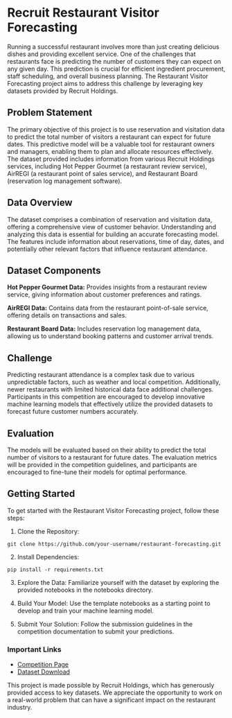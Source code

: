 # Recruit Restaurant Visitor Forecasting


Running a successful restaurant involves more than just creating delicious dishes and providing excellent service. One of the challenges that restaurants face is predicting the number of customers they can expect on any given day. This prediction is crucial for efficient ingredient procurement, staff scheduling, and overall business planning. The Restaurant Visitor Forecasting project aims to address this challenge by leveraging key datasets provided by Recruit Holdings.

## Problem Statement

The primary objective of this project is to use reservation and visitation data to predict the total number of visitors a restaurant can expect for future dates. This predictive model will be a valuable tool for restaurant owners and managers, enabling them to plan and allocate resources effectively. The dataset provided includes information from various Recruit Holdings services, including Hot Pepper Gourmet (a restaurant review service), AirREGI (a restaurant point of sales service), and Restaurant Board (reservation log management software).

## Data Overview

The dataset comprises a combination of reservation and visitation data, offering a comprehensive view of customer behavior. Understanding and analyzing this data is essential for building an accurate forecasting model. The features include information about reservations, time of day, dates, and potentially other relevant factors that influence restaurant attendance.

## Dataset Components

**Hot Pepper Gourmet Data:**
Provides insights from a restaurant review service, giving information about customer preferences and ratings.

**AirREGI Data:**
Contains data from the restaurant point-of-sale service, offering details on transactions and sales.

**Restaurant Board Data:**
Includes reservation log management data, allowing us to understand booking patterns and customer arrival trends.

## Challenge

Predicting restaurant attendance is a complex task due to various unpredictable factors, such as weather and local competition. Additionally, newer restaurants with limited historical data face additional challenges. Participants in this competition are encouraged to develop innovative machine learning models that effectively utilize the provided datasets to forecast future customer numbers accurately.

## Evaluation

The models will be evaluated based on their ability to predict the total number of visitors to a restaurant for future dates. The evaluation metrics will be provided in the competition guidelines, and participants are encouraged to fine-tune their models for optimal performance.

## Getting Started

To get started with the Restaurant Visitor Forecasting project, follow these steps:

1. Clone the Repository:

```
git clone https://github.com/your-username/restaurant-forecasting.git
```

2. Install Dependencies:
```
pip install -r requirements.txt
```
3. Explore the Data:
Familiarize yourself with the dataset by exploring the provided notebooks in the notebooks directory.

4. Build Your Model:
Use the template notebooks as a starting point to develop and train your machine learning model.

5. Submit Your Solution:
Follow the submission guidelines in the competition documentation to submit your predictions.

### Important Links
* [Competition Page](https://www.kaggle.com/c/recruit-restaurant-visitor-forecasting)
* [Dataset Download](https://www.kaggle.com/competitions/recruit-restaurant-visitor-forecasting/data)


This project is made possible by Recruit Holdings, which has generously provided access to key datasets. We appreciate the opportunity to work on a real-world problem that can have a significant impact on the restaurant industry.
